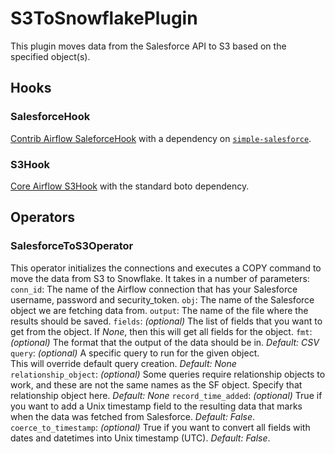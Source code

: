 # S3ToSnowflakePlugin
This plugin moves data from the Salesforce API to S3 based on the specified object(s).

## Hooks
### SalesforceHook
[Contrib Airflow SaleforceHook](https://github.com/apache/incubator-airflow/blob/master/airflow/contrib/hooks/salesforce_hook.py) with a dependency on [`simple-salesforce`](https://github.com/simple-salesforce/simple-salesforce).

### S3Hook
[Core Airflow S3Hook](https://pythonhosted.org/airflow/_modules/S3_hook.html) with the standard boto dependency.


## Operators
### SalesforceToS3Operator
This operator initializes the connections and executes a COPY command to move the data from S3 to Snowflake.  It takes in a number of parameters:  
`conn_id`: The name of the Airflow connection that has your Salesforce
username, password and security_token.
`obj`: The name of the Salesforce object we are fetching data from.
`output`: The name of the file where the results should be saved.
`fields`: *(optional)* The list of fields that you want to get from the object.
If *None*, then this will get all fields for the object.
`fmt`: *(optional)* The format that the output of the data should be in. *Default: CSV*
`query`: *(optional)* A specific query to run for the given object.  
This will override default query creation. *Default: None*
`relationship_object`: *(optional)* Some queries require relationship objects
to work, and these are not the same names as the SF object. Specify that
relationship object here. *Default: None*
`record_time_added`:   *(optional)* True if you want to add a Unix
timestamp field to the resulting data that marks when the data was
fetched from Salesforce.  *Default: False*.
`coerce_to_timestamp`: *(optional)* True if you want to convert all fields with
 dates and datetimes into Unix timestamp (UTC). *Default: False*.
